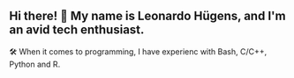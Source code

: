 ## Hi there! 👋 My name is Leonardo Hügens, and I'm an avid tech enthusiast.

🛠️ When it comes to programming, I have experienc with Bash, C/C++, Python and R.
